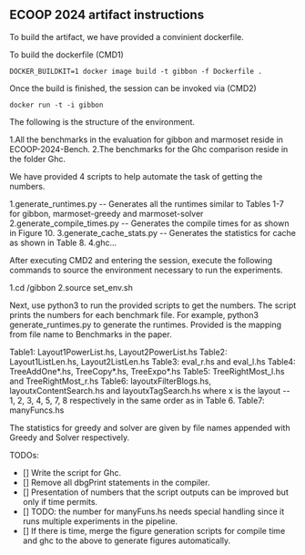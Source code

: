 ## ECOOP 2024 artifact instructions 

To build the artifact, we have provided a convinient dockerfile.

To build the dockerfile (CMD1)


```
DOCKER_BUILDKIT=1 docker image build -t gibbon -f Dockerfile .
```

Once the build is finished, the session can be invoked via (CMD2)

```
docker run -t -i gibbon
```

The following is the structure of the environment. 

1.All the benchmarks in the evaluation for gibbon and marmoset reside in ECOOP-2024-Bench.
2.The benchmarks for the Ghc comparison reside in the folder Ghc. 


We have provided 4 scripts to help automate the task of getting the numbers. 

1.generate_runtimes.py        -- Generates all the runtimes similar to Tables 1-7 for gibbon, marmoset-greedy and marmoset-solver
2.generate_compile_times.py   -- Generates the compile times for as shown in Figure 10.
3.generate_cache_stats.py     -- Generates the statistics for cache as shown in Table 8.
4.ghc...

After executing CMD2 and entering the session, execute the following commands to source the environment necessary to run the experiments. 

1.cd /gibbon 
2.source set_env.sh 


Next, use python3 to run the provided scripts to get the numbers. 
The script prints the numbers for each benchmark file. 
For example, python3 generate_runtimes.py to generate the runtimes.
Provided is the mapping from file name to Benchmarks in the paper.

Table1: Layout1PowerList.hs, Layout2PowerList.hs 
Table2: Layout1ListLen.hs, Layout2ListLen.hs 
Table3: eval_r.hs and eval_l.hs 
Table4: TreeAddOne*.hs, TreeCopy*.hs, TreeExpo*.hs 
Table5: TreeRightMost_l.hs and TreeRightMost_r.hs 
Table6: layoutxFilterBlogs.hs, layoutxContentSearch.hs and layoutxTagSearch.hs where x is the layout -- 1, 2, 3, 4, 5, 7, 8 respectively in the same order as in Table 6.
Table7: manyFuncs.hs 

The statistics for greedy and solver are given by file names appended with Greedy and Solver respectively.


TODOs: 

- [] Write the script for Ghc. 
- [] Remove all dbgPrint statements in the compiler. 
- [] Presentation of numbers that the script outputs can be improved but only if time permits.
- [] TODO: the number for manyFuns.hs needs special handling since it runs multiple experiments in the pipeline. 
- [] If there is time, merge the figure generation scripts for compile time and ghc to the above to generate figures automatically.
